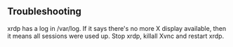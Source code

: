 Troubleshooting
---------------

xrdp has a log in /var/log. If it says there's no more X display available, then it means all sessions were used up.
Stop xrdp, killall Xvnc and restart xrdp.
